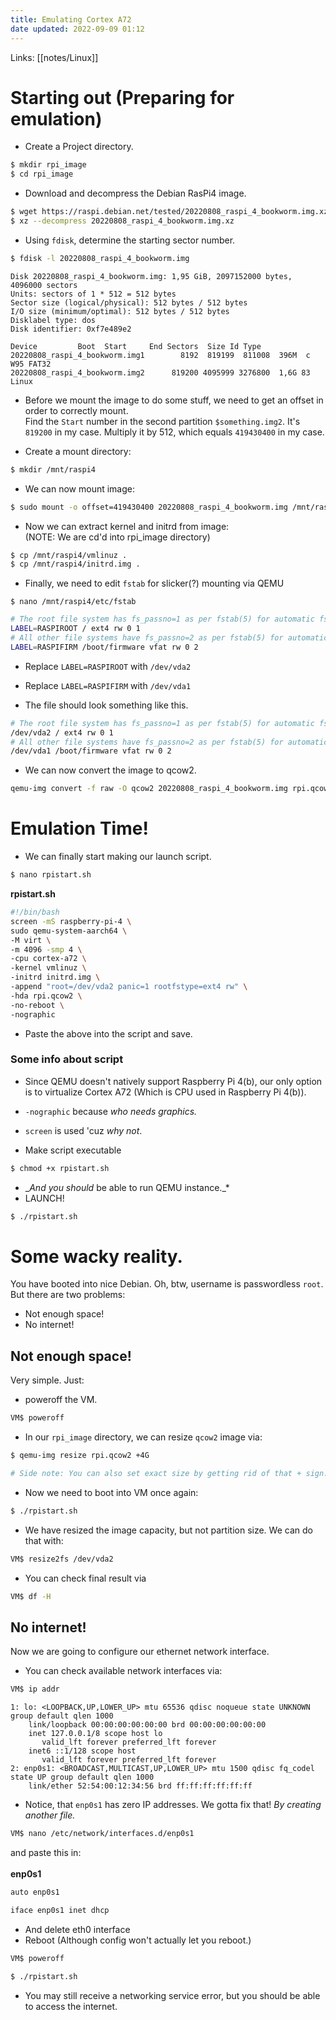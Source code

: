 ```yaml
---
title: Emulating Cortex A72
date updated: 2022-09-09 01:12
---
```


Links: [[notes/Linux]]

# Starting out (Preparing for emulation)

- Create a Project directory.

```sh
$ mkdir rpi_image
$ cd rpi_image
```

- Download and decompress the Debian RasPi4 image.

```sh
$ wget https://raspi.debian.net/tested/20220808_raspi_4_bookworm.img.xz
$ xz --decompress 20220808_raspi_4_bookworm.img.xz
```

- Using `fdisk`, determine the starting sector number.

```sh
$ fdisk -l 20220808_raspi_4_bookworm.img
```

```
Disk 20220808_raspi_4_bookworm.img: 1,95 GiB, 2097152000 bytes, 4096000 sectors
Units: sectors of 1 * 512 = 512 bytes
Sector size (logical/physical): 512 bytes / 512 bytes
I/O size (minimum/optimal): 512 bytes / 512 bytes
Disklabel type: dos
Disk identifier: 0xf7e489e2

Device         Boot  Start     End Sectors  Size Id Type
20220808_raspi_4_bookworm.img1        8192  819199  811008  396M  c W95 FAT32
20220808_raspi_4_bookworm.img2      819200 4095999 3276800  1,6G 83 Linux
```

- Before we mount the image to do some stuff, we need to get an offset in order to correctly mount.<br>Find the `Start` number in the second partition `$something.img2`. It's `819200` in my case. Multiply it by 512, which equals `419430400` in my case.

- Create a mount directory:

```sh
$ mkdir /mnt/raspi4
```

- We can now mount image:

```sh
$ sudo mount -o offset=419430400 20220808_raspi_4_bookworm.img /mnt/raspi4
```

- Now we can extract kernel and initrd from image:<br>(NOTE: We are cd'd into rpi_image directory)

```sh
$ cp /mnt/raspi4/vmlinuz .
$ cp /mnt/raspi4/initrd.img .
```

- Finally, we need to edit `fstab` for slicker(?) mounting via QEMU

```
$ nano /mnt/raspi4/etc/fstab
```

```sh
# The root file system has fs_passno=1 as per fstab(5) for automatic fsck.
LABEL=RASPIROOT / ext4 rw 0 1
# All other file systems have fs_passno=2 as per fstab(5) for automatic fsck.
LABEL=RASPIFIRM /boot/firmware vfat rw 0 2
```

- Replace `LABEL=RASPIROOT` with `/dev/vda2`

- Replace `LABEL=RASPIFIRM` with `/dev/vda1`

- The file should look something like this.

```sh
# The root file system has fs_passno=1 as per fstab(5) for automatic fsck.
/dev/vda2 / ext4 rw 0 1
# All other file systems have fs_passno=2 as per fstab(5) for automatic fsck.
/dev/vda1 /boot/firmware vfat rw 0 2
```

- We can now convert the image to qcow2.

```sh
qemu-img convert -f raw -O qcow2 20220808_raspi_4_bookworm.img rpi.qcow2
```

# Emulation Time!

- We can finally start making our launch script.

```sh
$ nano rpistart.sh
```

**rpistart.sh**

```sh
#!/bin/bash
screen -mS raspberry-pi-4 \
sudo qemu-system-aarch64 \
-M virt \
-m 4096 -smp 4 \
-cpu cortex-a72 \
-kernel vmlinuz \
-initrd initrd.img \
-append "root=/dev/vda2 panic=1 rootfstype=ext4 rw" \
-hda rpi.qcow2 \
-no-reboot \
-nographic
```

- Paste the above into the script and save.

### Some info about script

- Since QEMU doesn't natively support Raspberry Pi 4(b), our only option is to virtualize Cortex A72 (Which is CPU used in Raspberry Pi 4(b)).
- `-nographic` because _who needs graphics._
- `screen` is used 'cuz _why not_.

- Make script executable

```sh
$ chmod +x rpistart.sh
```

- __And you should_ be able to run QEMU instance._*
- LAUNCH!

```sh
$ ./rpistart.sh
```

# Some wacky reality.

You have booted into nice Debian. Oh, btw, username is passwordless `root`.<br>But there are two problems:

- Not enough space!
- No internet!

## Not enough space!

Very simple. Just:

- poweroff the VM.

```sh
VM$ poweroff
```

- In our `rpi_image` directory, we can resize `qcow2` image via:

```sh
$ qemu-img resize rpi.qcow2 +4G
```

```sh
# Side note: You can also set exact size by getting rid of that + sign.
```

- Now we need to boot into VM once again:

```sh
$ ./rpistart.sh
```

- We have resized the image capacity, but not partition size. We can do that with:

```sh
VM$ resize2fs /dev/vda2
```

- You can check final result via

```sh
VM$ df -H
```

## No internet!

Now we are going to configure our ethernet network interface.

- You can check available network interfaces via:

```sh
VM$ ip addr
```

```
1: lo: <LOOPBACK,UP,LOWER_UP> mtu 65536 qdisc noqueue state UNKNOWN group default qlen 1000
    link/loopback 00:00:00:00:00:00 brd 00:00:00:00:00:00
    inet 127.0.0.1/8 scope host lo
       valid_lft forever preferred_lft forever
    inet6 ::1/128 scope host 
       valid_lft forever preferred_lft forever
2: enp0s1: <BROADCAST,MULTICAST,UP,LOWER_UP> mtu 1500 qdisc fq_codel state UP group default qlen 1000
    link/ether 52:54:00:12:34:56 brd ff:ff:ff:ff:ff:ff
```

- Notice, that `enp0s1` has zero IP addresses. We gotta fix that! _By creating another file._

```sh
VM$ nano /etc/network/interfaces.d/enp0s1
```

and paste this in:<br><br>
**enp0s1**

```sh
auto enp0s1

iface enp0s1 inet dhcp
```

- And delete eth0 interface
- Reboot (Although config won't actually let you reboot.)

```sh
VM$ poweroff
```

```sh
$ ./rpistart.sh
```

- You may still receive a networking service error, but you should be able to access the internet.
